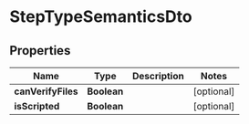 # StepTypeSemanticsDto

## Properties
Name | Type | Description | Notes
------------ | ------------- | ------------- | -------------
**canVerifyFiles** | **Boolean** |  |  [optional]
**isScripted** | **Boolean** |  |  [optional]
